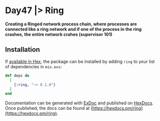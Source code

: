 # Day47 |>  Ring

**Creating a Ringed network process chain, where processes are connected like a ring network and if one of the process in the ring crashes, the entire network crahes (supervisor 101)**

## Installation

If [available in Hex](https://hex.pm/docs/publish), the package can be installed
by adding `ring` to your list of dependencies in `mix.exs`:

```elixir
def deps do
  [
    {:ring, "~> 0.1.0"}
  ]
end
```

Documentation can be generated with [ExDoc](https://github.com/elixir-lang/ex_doc)
and published on [HexDocs](https://hexdocs.pm). Once published, the docs can
be found at [https://hexdocs.pm/ring](https://hexdocs.pm/ring).

